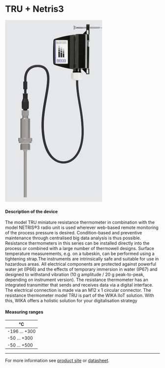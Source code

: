 # TRU + Netris3

![TRU_Netris3](/assets/TRU_Netris3.jpg)

#### Description of the device

The model TRU miniature resistance thermometer in combination with the model NETRIS®3 radio unit is used wherever web-based remote monitoring of the process pressure is desired. Condition-based and preventive maintenance through centralised big data analysis is thus possible.
Resistance thermometers in this series can be installed directly into the process or combined with a large number of thermowell designs. Surface temperature measurements, e.g. on a tubeskin, can be performed using a tightening strap.The instruments are intrinsically safe and suitable for use in hazardous areas. 
All electrical components are protected against powerful water jet (IP66) and the effects of temporary immersion in water (IP67) and designed to withstand vibration (10 g amplitude / 20 g peak-to-peak, depending on instrument version).
The resistance thermometer has an integrated transmitter that sends and receives data via a digital interface. The electrical connection is made via an M12 x 1 circular connector.
The resistance thermometer model TRU is part of the WIKA IIoT solution. With this, WIKA offers a holistic solution for your digitalisation strategy

#### Measuring ranges

°C |
---|
-196 … +300                 |
-50 … +300 |
-50 … +500 |


---

For more information see [product site](https://www.wika.com/en-en/tru.WIKA?highlightedText=TRU) or [datasheet](https://www.wika.com/media/Data-sheets/Temperature/Resistance-thermometers/ds_te6303_en_co.pdf).